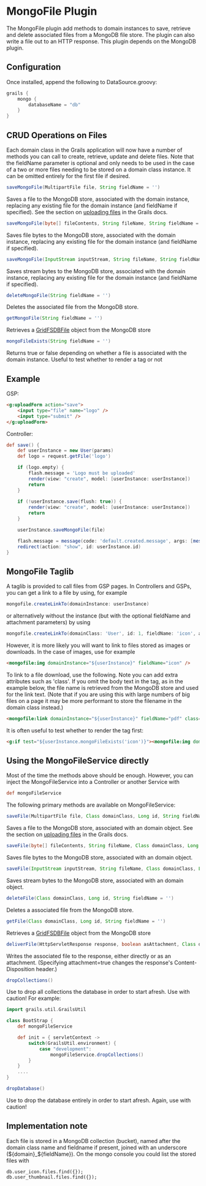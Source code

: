 MongoFile Plugin
================

The MongoFile plugin add methods to domain instances to save, retrieve and delete associated files from a MongoDB file store. The plugin can also write a file out to an HTTP response. This plugin depends on the MongoDB plugin.

Configuration
-------------

Once installed, append the following to DataSource.groovy:

```groovy
grails {
    mongo {
        databaseName = "db"
    }
}
```

CRUD Operations on Files
------------------------

Each domain class in the Grails application will now have a number of methods you can call to create, retrieve, update and delete files. Note that the fieldName parameter is optional and only needs to be used in the case of a two or more files needing to be stored on a domain class instance. It can be omitted entirely for the first file if desired.

```groovy
saveMongoFile(MultipartFile file, String fieldName = '')
```
Saves a file to the MongoDB store, associated with the domain instance, replacing any existing file for the domain instance (and fieldName if specified). See the section on [uploading files](http://grails.org/doc/2.0.x/guide/theWebLayer.html#uploadingFiles) in the Grails docs.

```groovy
saveMongoFile(byte[] fileContents, String fileName, String fieldName = '')
```
Saves file bytes to the MongoDB store, associated with the domain instance, replacing any existing file for the domain instance (and fieldName if specified). 

```groovy
saveMongoFile(InputStream inputStream, String fileName, String fieldName = '')
```
Saves stream bytes to the MongoDB store, associated with the domain instance, replacing any existing file for the domain instance (and fieldName if specified). 

```groovy
deleteMongoFile(String fieldName = '')
```
Deletes the associated file from the MongoDB store.

```groovy
getMongoFile(String fieldName = '')
```
Retrieves a [GridFSDBFile](http://api.mongodb.org/java/current/com/mongodb/gridfs/GridFSDBFile.html) object from the MongoDB store

```groovy
mongoFileExists(String fieldName = '')
```
Returns true or false depending on whether a file is associated with the domain instance. Useful to test whether to render a tag or not

Example
-------

GSP:
```html
<g:uploadForm action="save">
	<input type="file" name="logo" />
	<input type="submit" />
</g:uploadForm>
```

Controller:
```groovy
def save() {
    def userInstance = new User(params)
    def logo = request.getFile('logo')

	if (logo.empty) {
        flash.message = 'Logo must be uploaded'
        render(view: "create", model: [userInstance: userInstance])
        return
    }
    
    if (!userInstance.save(flush: true)) {
        render(view: "create", model: [userInstance: userInstance])
        return
    }

    userInstance.saveMongoFile(file)

	flash.message = message(code: 'default.created.message', args: [message(code: 'user.label', default: 'User'), userInstance.id])
    redirect(action: "show", id: userInstance.id)
}
```

MongoFile Taglib
----------------

A taglib is provided to call files from GSP pages. In Controllers and GSPs, you can get a link to a file by using, for example

```groovy
mongofile.createLinkTo(domainInstance: userInstance)
```

or alternatively without the instance (but with the optional fieldName and attachment parameters) by using 

```groovy
mongofile.createLinkTo(domainClass: 'User', id: 1, fieldName: 'icon', attachment: true)
```

However, it is more likely you will want to link to files stored as images or downloads. In the case of images, use for example

```html
<mongofile:img domainInstance="${userInstance}" fieldName="icon" />
```

To link to a file download, use the following. Note you can add extra attributes such as 'class'. If you omit the body text in the tag, as in the example below, the file name is retrieved from the MongoDB store and used for the link text. (Note that if you are using this with large numbers of big files on a page it may be more performant to store the filename in the domain class instead.)

```html
<mongofile:link domainInstance="${userInstance}" fieldName="pdf" class="download-pdf" />
```

It is often useful to test whether to render the tag first:

```html
<g:if test="${userInstance.mongoFileExists('icon')}"><mongofile:img domainInstance="${userInstance}" fieldName="icon" /></g:if>
```

Using the MongoFileService directly
-----------------------------------

Most of the time the methods above should be enough. However, you can inject the MongoFileService into a Controller or another Service with

```groovy
def mongoFileService
```

The following primary methods are available on MongoFileService:

```groovy
saveFile(MultipartFile file, Class domainClass, Long id, String fieldName = '')
```
Saves a file to the MongoDB store, associated with an domain object. See the section on [uploading files](http://grails.org/doc/2.0.x/guide/theWebLayer.html#uploadingFiles) in the Grails docs.

```groovy
saveFile(byte[] fileContents, String fileName, Class domainClass, Long id, String fieldName = '')
```
Saves file bytes to the MongoDB store, associated with an domain object. 

```groovy
saveFile(InputStream inputStream, String fileName, Class domainClass, Long id, String fieldName = '')
```
Saves stream bytes to the MongoDB store, associated with an domain object. 

```groovy
deleteFile(Class domainClass, Long id, String fieldName = '')
```
Deletes a associated file from the MongoDB store.

```groovy
getFile(Class domainClass, Long id, String fieldName = '')
```
Retrieves a [GridFSDBFile](http://api.mongodb.org/java/current/com/mongodb/gridfs/GridFSDBFile.html) object from the MongoDB store

```groovy
deliverFile(HttpServletResponse response, boolean asAttachment, Class domainClass, Long id, String fieldName = '')
```
Writes the associated file to the response, either directly or as an attachment. (Specifying attachment=true changes the response's Content-Disposition header.)

```groovy
dropCollections()
```
Use to drop all collections the database in order to start afresh. Use with caution! For example:

```groovy
import grails.util.GrailsUtil

class BootStrap {
    def mongoFileService

    def init = { servletContext ->
        switch(GrailsUtil.environment) {
            case "development":
                mongoFileService.dropCollections()
        }
    }
	....
}
```

```groovy
dropDatabase()
```
Use to drop the database entirely in order to start afresh. Again, use with caution!


Implementation note
-------------------

Each file is stored in a MongoDB collection (bucket), named after the domain class name and fieldname if present, joined with an underscore (${domain}_${fieldName}). On the mongo console you could list the stored files with 

```
db.user_icon.files.find({});
db.user_thumbnail.files.find({});
```
